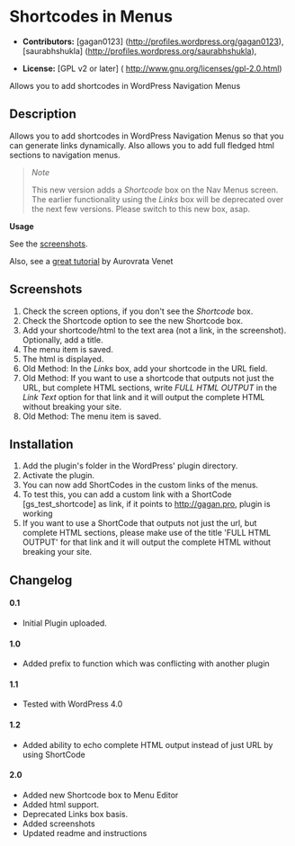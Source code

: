 # Shortcodes in Menus #

* **Contributors:** [gagan0123] (http://profiles.wordpress.org/gagan0123), [saurabhshukla] (http://profiles.wordpress.org/saurabhshukla),

* **License:** [GPL v2 or later] ( http://www.gnu.org/licenses/gpl-2.0.html)

Allows you to add shortcodes in WordPress Navigation Menus

## Description ##

Allows you to add shortcodes in WordPress Navigation Menus so that you can generate links dynamically. Also allows you to add full fledged html sections to navigation menus.

> *Note*
> 
> This new version adds a *Shortcode* box on the Nav Menus screen. The earlier functionality using the *Links* box will be deprecated over the next few versions. Please switch to this new box, asap.

**Usage**

See the [screenshots](https://wordpress.org/plugins/shortcode-in-menus/).

Also, see a [great tutorial](https://wordpress.org/support/topic/how-does-it-work-24?replies####22#post-6160111) by Aurovrata Venet

## Screenshots ##

1. Check the screen options, if you don't see the *Shortcode* box.
1. Check the Shortcode option to see the new Shortcode box.
1. Add your shortcode/html to the text area (not a link, in the screenshot). Optionally, add a title.
1. The menu item is saved.
1. The html is displayed.
1. Old Method: In the *Links* box, add your shortcode in the URL field.
1. Old Method: If you want to use a shortcode that outputs not just the URL, but complete HTML sections, write *FULL HTML OUTPUT* in the *Link Text* option for that link and it will output the complete HTML without breaking your site.
1. Old Method: The menu item is saved.

## Installation ##

1. Add the plugin's folder in the WordPress' plugin directory.
1. Activate the plugin.
1. You can now add ShortCodes in the custom links of the menus.
1. To test this, you can add a custom link with a ShortCode [gs_test_shortcode] as link, if it points to http://gagan.pro, plugin is working
1. If you want to use a ShortCode that outputs not just the url, but complete HTML sections, please make use of the title 'FULL HTML OUTPUT' for that link and it will output the complete HTML without breaking your site.

## Changelog ##

#### 0.1 ####
* Initial Plugin uploaded.

#### 1.0 ####
* Added prefix to function which was conflicting with another plugin

#### 1.1 ####
* Tested with WordPress 4.0

#### 1.2 ####
* Added ability to echo complete HTML output instead of just URL by using ShortCode

#### 2.0 ####
* Added new Shortcode box to Menu Editor
* Added html support.
* Deprecated Links box basis.
* Added screenshots
* Updated readme and instructions
